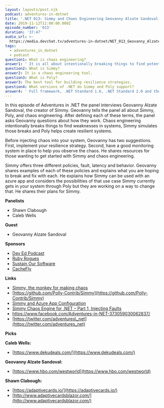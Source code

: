 ```yaml
---
layout: layouts/post.njk
podcast: adventures-in-dotnet
title: '.NET 013: Simmy and Chaos Engineering Geovanny Alzate Sandoval'
date: 2019-11-12T11:00:00.000Z
episode_number: '013'
duration: '37:47'
audio_url: >-
  https://media.devchat.tv/adventures-in-dotnet/NET_013_Geovanny_Alzate_Sandoval.mp3
tags:
  - adventures_in_dotnet
  - podcast
question1: What is chaos engineering?
answer1: ' It is all about intentionally breaking things to find potential weaknesses in your system and then fixing them.'
question2: What is Simmy?
answer2: It is a chaos engineering tool.
question3: What is Poly?
answer3: The best tool for building resilience strategies.
question4: What versions of .NET do Simmy and Poly support?
answer4: ' Full framework, .NET Standard 1.6, .NET Standard 2.0 and the new .NET Standard 2.1.'
---
```

In this episode of Adventures in .NET the panel interviews Geovanny Alzate Sandoval, the creator of Simmy. Geovanny tells the panel all about Simmy, Poly, and chaos engineering. After defining each of these terms, the panel asks Geovanny questions about how they work. Chaos engineering intentionally breaks things to find weaknesses in systems, Simmy simulates those breaks and Poly helps create resilient systems.

Before injecting chaos into your system, Geovanny has two suggestions. First, implement your resilience strategy. Second, have a good monitoring system in place to help you observe the chaos. He shares resources for those wanting to get started with Simmy and chaos engineering.

Simmy offers three different policies, fault, latency and behavior. Geovanny shares examples of each of these policies and explains what you are hoping to break and fix with each. He explains how Simmy can be used with an azure app and considers the possibilities of that use case Simmy currently gets in your system through Poly but they are working on a way to change that. He shares their plans for Simmy.

**Panelists**

- Shawn Clabough
- Caleb Wells

**Guest**

- Geovanny Alzate Sandoval

**Sponsors**

- [Dev Ed Podcast](https://devchat.tv/dev-ed/)
- [Ruby Rogues](https://devchat.tv/ruby-rogues/)
- [Sustain Our Software](https://devchat.tv/sustain-our-software/)
- [CacheFly](https://www.cachefly.com/)

**Links**

- [Simmy, the monkey for making chaos](http://www.thepollyproject.org/2019/06/27/simmy-the-monkey-for-making-chaos/)
- [https://github.com/Polly-Contrib/Simmy](https://github.com/Polly-Contrib/Simmy)
- [Simmy and Azure App Configuration](http://www.thepollyproject.org/2019/08/13/simmy-and-azure-app-configuration/)
- [Simmy Chaos Engine for .NET – Part 1, Injecting Faults](https://nodogmablog.bryanhogan.net/2019/07/simmy-chaos-engine-for-net-part-1-injecting-faults/)
- [https://www.facebook.com/Adventures-in-NET-373059030062837/       ](https://www.facebook.com/Adventures-in-NET-373059030062837/)
- [https://twitter.com/adventures\_net](https://twitter.com/adventures_net)

**Picks**

**Caleb Wells:**

- [https://www.dekudeals.com/](https://www.dekudeals.com/)

**Geovanny Alzate Sandoval:**

- [https://www.hbo.com/westworld](https://www.hbo.com/westworld)

**Shawn Clabough:**

-  [https://adaptivecards.io/](https://adaptivecards.io/)
- [http://www.adaptivecardsblazor.com/](http://www.adaptivecardsblazor.com/)
